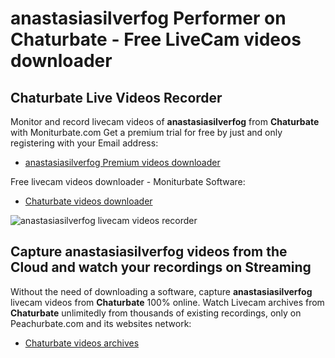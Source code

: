 # anastasiasilverfog Performer on Chaturbate - Free LiveCam videos downloader

## Chaturbate Live Videos Recorder

Monitor and record livecam videos of **anastasiasilverfog** from **Chaturbate** with Moniturbate.com
Get a premium trial for free by just and only registering with your Email address:
* [anastasiasilverfog Premium videos downloader](https://moniturbate.com/request-demo-licence-key.html)

Free livecam videos downloader - Moniturbate Software:
* [Chaturbate videos downloader](https://moniturbate.com/moniturbate-download-software.html)

![anastasiasilverfog livecam videos recorder](https://peachurnet.com/templates/moniturbate-software.png)


## Capture anastasiasilverfog videos from the Cloud and watch your recordings on Streaming

Without the need of downloading a software, capture **anastasiasilverfog** livecam videos from **Chaturbate** 100% online.
Watch Livecam archives from **Chaturbate** unlimitedly from thousands of existing recordings, only on Peachurbate.com and its websites network:
* [Chaturbate videos archives](https://peachurnet.com/)